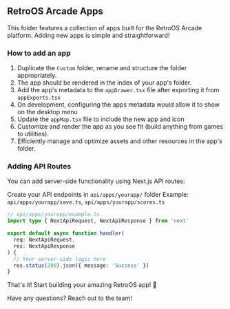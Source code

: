 ## RetroOS Arcade Apps

This folder features a collection of apps built for the RetroOS Arcade platform. Adding new apps is simple and straightforward!

### How to add an app

1. Duplicate the `Custom` folder, rename and structure the folder appropriately.
2. The app should be rendered in the index of your app's folder.
3. Add the app's metadata to the `appDrawer.tsx` file after exporting it from `appExports.tsx`
4. On development, configuring the apps metadata would allow it to show on the desktop menu
5. Update the `appMap.tsx` file to include the new app and icon
6. Customize and render the app as you see fit (build anything from games to utilities).
7. Efficiently manage and optimize assets and other resources in the app's folder.

### Adding API Routes

You can add server-side functionality using Next.js API routes:

Create your API endpoints in `api/apps/yourapp/` folder
Example: `api/apps/yourapp/save.ts`, `api/apps/yourapp/scores.ts`

```typescript
// api/apps/yourapp/example.ts
import type { NextApiRequest, NextApiResponse } from 'next'

export default async function handler(
  req: NextApiRequest,
  res: NextApiResponse
) {
  // Your server-side logic here
  res.status(200).json({ message: 'Success' })
}
```

That's it! Start building your amazing RetroOS app! 🚀

Have any questions? Reach out to the team!
